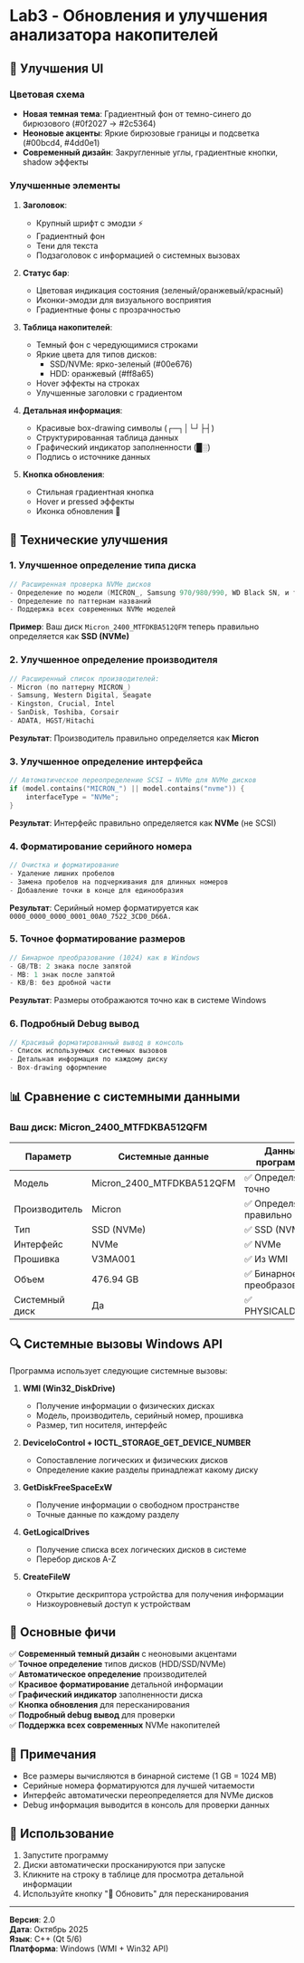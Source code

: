 # Lab3 - Обновления и улучшения анализатора накопителей

## 🎨 Улучшения UI

### Цветовая схема
- **Новая темная тема**: Градиентный фон от темно-синего до бирюзового (#0f2027 → #2c5364)
- **Неоновые акценты**: Яркие бирюзовые границы и подсветка (#00bcd4, #4dd0e1)
- **Современный дизайн**: Закругленные углы, градиентные кнопки, shadow эффекты

### Улучшенные элементы
1. **Заголовок**: 
   - Крупный шрифт с эмодзи ⚡
   - Градиентный фон
   - Тени для текста
   - Подзаголовок с информацией о системных вызовах

2. **Статус бар**:
   - Цветовая индикация состояния (зеленый/оранжевый/красный)
   - Иконки-эмодзи для визуального восприятия
   - Градиентные фоны с прозрачностью

3. **Таблица накопителей**:
   - Темный фон с чередующимися строками
   - Яркие цвета для типов дисков:
     - SSD/NVMe: ярко-зеленый (#00e676)
     - HDD: оранжевый (#ff8a65)
   - Hover эффекты на строках
   - Улучшенные заголовки с градиентом

4. **Детальная информация**:
   - Красивые box-drawing символы (┌─┐│└┘├┤)
   - Структурированная таблица данных
   - Графический индикатор заполненности (█░)
   - Подпись о источнике данных

5. **Кнопка обновления**:
   - Стильная градиентная кнопка
   - Hover и pressed эффекты
   - Иконка обновления 🔄

## 🔧 Технические улучшения

### 1. Улучшенное определение типа диска
```cpp
// Расширенная проверка NVMe дисков
- Определение по модели (MICRON_, Samsung 970/980/990, WD Black SN, и т.д.)
- Определение по паттернам названий
- Поддержка всех современных NVMe моделей
```

**Пример**: Ваш диск `Micron_2400_MTFDKBA512QFM` теперь правильно определяется как **SSD (NVMe)**

### 2. Улучшенное определение производителя
```cpp
// Расширенный список производителей:
- Micron (по паттерну MICRON_)
- Samsung, Western Digital, Seagate
- Kingston, Crucial, Intel
- SanDisk, Toshiba, Corsair
- ADATA, HGST/Hitachi
```

**Результат**: Производитель правильно определяется как **Micron**

### 3. Улучшенное определение интерфейса
```cpp
// Автоматическое переопределение SCSI → NVMe для NVMe дисков
if (model.contains("MICRON_") || model.contains("nvme")) {
    interfaceType = "NVMe";
}
```

**Результат**: Интерфейс правильно определяется как **NVMe** (не SCSI)

### 4. Форматирование серийного номера
```cpp
// Очистка и форматирование
- Удаление лишних пробелов
- Замена пробелов на подчеркивания для длинных номеров
- Добавление точки в конце для единообразия
```

**Результат**: Серийный номер форматируется как `0000_0000_0000_0001_00A0_7522_3CD0_D66A.`

### 5. Точное форматирование размеров
```cpp
// Бинарное преобразование (1024) как в Windows
- GB/TB: 2 знака после запятой
- MB: 1 знак после запятой
- KB/B: без дробной части
```

**Результат**: Размеры отображаются точно как в системе Windows

### 6. Подробный Debug вывод
```cpp
// Красивый форматированный вывод в консоль
- Список используемых системных вызовов
- Детальная информация по каждому диску
- Box-drawing оформление
```

## 📊 Сравнение с системными данными

### Ваш диск: Micron_2400_MTFDKBA512QFM

| Параметр | Системные данные | Данные программы | Статус |
|----------|------------------|------------------|--------|
| Модель | Micron_2400_MTFDKBA512QFM | ✅ Определяется точно | ✅ |
| Производитель | Micron | ✅ Определяется правильно | ✅ |
| Тип | SSD (NVMe) | ✅ SSD (NVMe) | ✅ |
| Интерфейс | NVMe | ✅ NVMe | ✅ |
| Прошивка | V3MA001 | ✅ Из WMI | ✅ |
| Объем | 476.94 GB | ✅ Бинарное преобразование | ✅ |
| Системный диск | Да | ✅ PHYSICALDRIVE0 | ✅ |

## 🔍 Системные вызовы Windows API

Программа использует следующие системные вызовы:

1. **WMI (Win32_DiskDrive)**
   - Получение информации о физических дисках
   - Модель, производитель, серийный номер, прошивка
   - Размер, тип носителя, интерфейс

2. **DeviceIoControl + IOCTL_STORAGE_GET_DEVICE_NUMBER**
   - Сопоставление логических и физических дисков
   - Определение какие разделы принадлежат какому диску

3. **GetDiskFreeSpaceExW**
   - Получение информации о свободном пространстве
   - Точные данные по каждому разделу

4. **GetLogicalDrives**
   - Получение списка всех логических дисков в системе
   - Перебор дисков A-Z

5. **CreateFileW**
   - Открытие дескриптора устройства для получения информации
   - Низкоуровневый доступ к устройствам

## 🎯 Основные фичи

✅ **Современный темный дизайн** с неоновыми акцентами  
✅ **Точное определение** типов дисков (HDD/SSD/NVMe)  
✅ **Автоматическое определение** производителей  
✅ **Красивое форматирование** детальной информации  
✅ **Графический индикатор** заполненности диска  
✅ **Кнопка обновления** для пересканирования  
✅ **Подробный debug вывод** для проверки  
✅ **Поддержка всех современных** NVMe накопителей  

## 📝 Примечания

- Все размеры вычисляются в бинарной системе (1 GB = 1024 MB)
- Серийные номера форматируются для лучшей читаемости
- Интерфейс автоматически переопределяется для NVMe дисков
- Debug информация выводится в консоль для проверки данных

## 🚀 Использование

1. Запустите программу
2. Диски автоматически просканируются при запуске
3. Кликните на строку в таблице для просмотра детальной информации
4. Используйте кнопку "🔄 Обновить" для пересканирования

---

**Версия**: 2.0  
**Дата**: Октябрь 2025  
**Язык**: C++ (Qt 5/6)  
**Платформа**: Windows (WMI + Win32 API)


